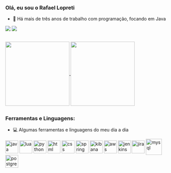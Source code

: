 ### Olá, eu sou o Rafael Lopreti

- 🎉 Há mais de três anos de trabalho com programação, focando em Java

<div> 
  <a href = "mailto:rafael.lopreti@gmail.com"><img src="https://img.shields.io/badge/-Gmail-%23333?style=for-the-badge&logo=gmail&logoColor=white" target="_blank"></a>
  <a href="https://www.linkedin.com/in/allan-lopreti" target="_blank"><img src="https://img.shields.io/badge/-LinkedIn-%230077B5?style=for-the-badge&logo=linkedin&logoColor=white" target="_blank"></a> 
</div>

##

<a href="https://github.com/anuraghazra/github-readme-stats">
  <img height=200 align="center" src="https://github-readme-stats.vercel.app/api?username=RafaelLopreti&show_icons=true&theme=tokyonight" />
</a>
<a href="https://github.com/anuraghazra/convoychat">
  <img height=200 align="center" src="https://github-readme-stats.vercel.app/api/top-langs?username=RafaelLopreti&theme=tokyonight&layout=compact&langs_count=8&card_width=320" />
</a>

##

### Ferramentas e Linguagens:

- 💻 Algumas ferramentas e linguagens do meu dia a dia
<div style="display: inline_block">
  <img align="center" alt="java" height="40" width="40" src="https://cdn.jsdelivr.net/gh/devicons/devicon/icons/java/java-original-wordmark.svg"/>
  <img align="center" alt="lua" height="40" width="40" src="https://static-00.iconduck.com/assets.00/lua-icon-2048x2048-iud9q772.png"/>
  <img align="center" alt="python" height="40" width="40" src="https://cdn.jsdelivr.net/gh/devicons/devicon/icons/python/python-original.svg"/>
  <img align="center" alt="html" height="40" width="40" src="https://cdn.jsdelivr.net/gh/devicons/devicon/icons/html5/html5-original.svg"/>
  <img align="center" alt="css" height="40" width="40" src="https://cdn.jsdelivr.net/gh/devicons/devicon/icons/css3/css3-original.svg">
  <img align="center" alt="spring" height="40" width="40" src="https://cdn.jsdelivr.net/gh/devicons/devicon/icons/spring/spring-original-wordmark.svg"/>
  <img align="center" alt="kibana" height="40" width="40" src="https://www.vectorlogo.zone/logos/elasticco_kibana/elasticco_kibana-icon.svg"/>
  <img align="center" alt="aws" height="40" width="40" src="https://upload.wikimedia.org/wikipedia/commons/9/93/Amazon_Web_Services_Logo.svg"/>
  <img align="center" alt="jenkins" height="40" width="40" src="https://cdn.jsdelivr.net/gh/devicons/devicon/icons/jenkins/jenkins-original.svg"/>
  <img align="center" alt="jira" height="40" width="40" src="https://cdn.jsdelivr.net/gh/devicons/devicon/icons/jira/jira-original.svg" />
  <img align="center" alt="mysql" height="50" width="50" src="https://cdn.jsdelivr.net/gh/devicons/devicon/icons/mysql/mysql-original-wordmark.svg"/>
  <img align="center" alt="postgresql" height="40" width="40" src="https://cdn.jsdelivr.net/gh/devicons/devicon/icons/postgresql/postgresql-plain-wordmark.svg"/>   
</div>
